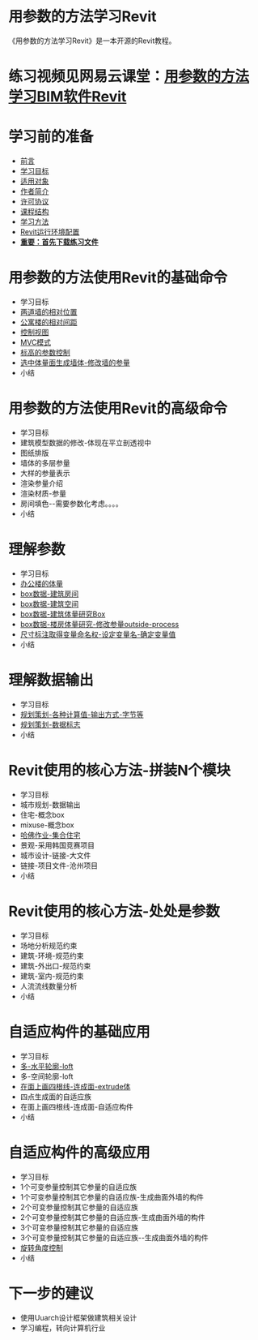 # 用参数的方法学习Revit #

《用参数的方法学习Revit》是一本开源的Revit教程。

# 练习视频见网易云课堂：[用参数的方法学习BIM软件Revit](http://study.163.com/course/courseMain.htm?courseId=1443006) #

# 学习前的准备 #
- [前言](https://github.com/quanbinn/Learn-Revit-the-Parametric-Way/blob/master/chapters/%E7%AB%A01-%E5%AD%A6%E4%B9%A0%E5%89%8D%E7%9A%84%E5%87%86%E5%A4%87/0-%E5%89%8D%E8%A8%80.md)
- [学习目标](https://github.com/quanbinn/Learn-Revit-the-Parametric-Way/blob/master/chapters/%E7%AB%A01-%E5%AD%A6%E4%B9%A0%E5%89%8D%E7%9A%84%E5%87%86%E5%A4%87/1.%E5%AD%A6%E4%B9%A0%E7%9B%AE%E6%A0%87.md)
- [适用对象](https://github.com/quanbinn/Learn-Revit-the-Parametric-Way/blob/master/chapters/%E7%AB%A01-%E5%AD%A6%E4%B9%A0%E5%89%8D%E7%9A%84%E5%87%86%E5%A4%87/2-%E9%80%82%E7%94%A8%E5%AF%B9%E8%B1%A1.md)
- [作者简介](https://github.com/quanbinn/Learn-Revit-the-Parametric-Way/blob/master/chapters/%E7%AB%A01-%E5%AD%A6%E4%B9%A0%E5%89%8D%E7%9A%84%E5%87%86%E5%A4%87/3-%E4%BD%9C%E8%80%85%E7%AE%80%E4%BB%8B.md)
- [许可协议](https://github.com/quanbinn/Learn-Revit-the-Parametric-Way/blob/master/chapters/%E7%AB%A01-%E5%AD%A6%E4%B9%A0%E5%89%8D%E7%9A%84%E5%87%86%E5%A4%87/4-%E8%AE%B8%E5%8F%AF%E5%8D%8F%E8%AE%AE.md)
- [课程结构](https://github.com/quanbinn/Learn-Revit-the-Parametric-Way/blob/master/chapters/%E7%AB%A01-%E5%AD%A6%E4%B9%A0%E5%89%8D%E7%9A%84%E5%87%86%E5%A4%87/5-%E8%AF%BE%E7%A8%8B%E7%BB%93%E6%9E%84.md)
- [学习方法](https://github.com/quanbinn/Learn-Revit-the-Parametric-Way/blob/master/chapters/%E7%AB%A01-%E5%AD%A6%E4%B9%A0%E5%89%8D%E7%9A%84%E5%87%86%E5%A4%87/6-%E5%AD%A6%E4%B9%A0%E6%96%B9%E6%B3%95.md)
- [Revit运行环境配置](https://github.com/quanbinn/Learn-Revit-the-Parametric-Way/blob/master/chapters/%E7%AB%A01-%E5%AD%A6%E4%B9%A0%E5%89%8D%E7%9A%84%E5%87%86%E5%A4%87/7-Revit%E8%BF%90%E8%A1%8C%E7%8E%AF%E5%A2%83%E9%85%8D%E7%BD%AE.md)
- **[重要：首先下载练习文件](https://github.com/quanbinn/Learn-Revit-the-Parametric-Way/blob/master/chapters/%E7%AB%A01-%E5%AD%A6%E4%B9%A0%E5%89%8D%E7%9A%84%E5%87%86%E5%A4%87/8.%E9%87%8D%E8%A6%81%EF%BC%9A%E9%A6%96%E5%85%88%E4%B8%8B%E8%BD%BD%E7%BB%83%E4%B9%A0%E6%96%87%E4%BB%B6.md)**

# 用参数的方法使用Revit的基础命令 #
- 学习目标
- [两道墙的相对位置](https://github.com/quanbinn/Learn-Revit-the-Parametric-Way/blob/master/chapters/%E7%AB%A02-%E7%94%A8%E5%8F%82%E6%95%B0%E7%9A%84%E6%96%B9%E6%B3%95%E4%BD%BF%E7%94%A8Revit%E7%9A%84%E5%9F%BA%E7%A1%80%E5%91%BD%E4%BB%A4/%E7%BB%83%E4%B9%A01-%E4%B8%A4%E9%81%93%E5%A2%99%E7%9A%84%E7%9B%B8%E5%AF%B9%E4%BD%8D%E7%BD%AE.md)
- [公寓楼的相对间距](https://github.com/quanbinn/Learn-Revit-the-Parametric-Way/blob/master/chapters/%E7%AB%A02-%E7%94%A8%E5%8F%82%E6%95%B0%E7%9A%84%E6%96%B9%E6%B3%95%E4%BD%BF%E7%94%A8Revit%E7%9A%84%E5%9F%BA%E7%A1%80%E5%91%BD%E4%BB%A4/%E7%BB%83%E4%B9%A02-%E5%85%AC%E5%AF%93%E6%A5%BC%E7%9A%84%E7%9B%B8%E5%AF%B9%E9%97%B4%E8%B7%9D.md)
- [控制视图](https://github.com/quanbinn/Learn-Revit-the-Parametric-Way/blob/master/chapters/%E7%AB%A02-%E7%94%A8%E5%8F%82%E6%95%B0%E7%9A%84%E6%96%B9%E6%B3%95%E4%BD%BF%E7%94%A8Revit%E7%9A%84%E5%9F%BA%E7%A1%80%E5%91%BD%E4%BB%A4/%E7%BB%83%E4%B9%A03-%E6%8E%A7%E5%88%B6%E8%A7%86%E5%9B%BE.md)
- [MVC模式](https://github.com/quanbinn/Learn-Revit-the-Parametric-Way/blob/master/chapters/%E7%AB%A02-%E7%94%A8%E5%8F%82%E6%95%B0%E7%9A%84%E6%96%B9%E6%B3%95%E4%BD%BF%E7%94%A8Revit%E7%9A%84%E5%9F%BA%E7%A1%80%E5%91%BD%E4%BB%A4/%E7%BB%83%E4%B9%A04-MVC%E6%A8%A1%E5%BC%8F.md)
- [标高的参数控制](https://github.com/quanbinn/Learn-Revit-the-Parametric-Way/blob/master/chapters/%E7%AB%A02-%E7%94%A8%E5%8F%82%E6%95%B0%E7%9A%84%E6%96%B9%E6%B3%95%E4%BD%BF%E7%94%A8Revit%E7%9A%84%E5%9F%BA%E7%A1%80%E5%91%BD%E4%BB%A4/%E7%BB%83%E4%B9%A05-%E6%A0%87%E9%AB%98%E7%9A%84%E5%8F%82%E6%95%B0%E6%8E%A7%E5%88%B6.md)
- [选中体量面生成墙体-修改墙的参量](https://github.com/quanbinn/Learn-Revit-the-Parametric-Way/blob/master/chapters/%E7%AB%A02-%E7%94%A8%E5%8F%82%E6%95%B0%E7%9A%84%E6%96%B9%E6%B3%95%E4%BD%BF%E7%94%A8Revit%E7%9A%84%E5%9F%BA%E7%A1%80%E5%91%BD%E4%BB%A4/%E7%BB%83%E4%B9%A06-%E9%80%89%E4%B8%AD%E4%BD%93%E9%87%8F%E9%9D%A2%E7%94%9F%E6%88%90%E5%A2%99%E4%BD%93-%E4%BF%AE%E6%94%B9%E5%A2%99%E7%9A%84%E5%8F%82%E9%87%8F.md)
- 小结

# 用参数的方法使用Revit的高级命令 #
- 学习目标
- 建筑模型数据的修改-体现在平立剖透视中
- 图纸排版
- 墙体的多层参量
- 大样的参量表示
- 渲染参量介绍
- 渲染材质-参量
- 房间填色--需要参数化考虑。。。。
- 小结

# 理解参数 #
- 学习目标
- [办公楼的体量](https://github.com/quanbinn/Learn-Revit-the-Parametric-Way/blob/master/chapters/%E7%AB%A04-%E7%90%86%E8%A7%A3%E5%8F%82%E6%95%B0/%E7%BB%83%E4%B9%A01-%E5%8A%9E%E5%85%AC%E6%A5%BC%E7%9A%84%E4%BD%93%E9%87%8F.md)
- [box数据-建筑房间](https://github.com/quanbinn/Learn-Revit-the-Parametric-Way/blob/master/chapters/%E7%AB%A04-%E7%90%86%E8%A7%A3%E5%8F%82%E6%95%B0/%E7%BB%83%E4%B9%A02-box%E6%95%B0%E6%8D%AE-%E5%BB%BA%E7%AD%91%E6%88%BF%E9%97%B4.md)
- [box数据-建筑空间](https://github.com/quanbinn/Learn-Revit-the-Parametric-Way/blob/master/chapters/%E7%AB%A04-%E7%90%86%E8%A7%A3%E5%8F%82%E6%95%B0/%E7%BB%83%E4%B9%A03-box%E6%95%B0%E6%8D%AE-%E5%BB%BA%E7%AD%91%E7%A9%BA%E9%97%B4.md)
- [box数据-建筑体量研究Box](https://github.com/quanbinn/Learn-Revit-the-Parametric-Way/blob/master/chapters/%E7%AB%A04-%E7%90%86%E8%A7%A3%E5%8F%82%E6%95%B0/%E7%BB%83%E4%B9%A04-box%E6%95%B0%E6%8D%AE-%E6%A8%A1%E5%9E%8B%E5%9D%97%E5%95%86%E9%93%BA.md)
- [box数据-楼房体量研究-修改参量outside-process](https://github.com/quanbinn/Learn-Revit-the-Parametric-Way/blob/master/chapters/%E7%AB%A04-%E7%90%86%E8%A7%A3%E5%8F%82%E6%95%B0/%E7%BB%83%E4%B9%A05-box%E6%95%B0%E6%8D%AE-%E6%A5%BC%E6%88%BF%E4%BD%93%E9%87%8F%E7%A0%94%E7%A9%B6-%E4%BF%AE%E6%94%B9%E5%8F%82%E9%87%8F.md)
- [尺寸标注取得变量命名权-设定变量名-确定变量值](https://github.com/quanbinn/Learn-Revit-the-Parametric-Way/blob/master/chapters/%E7%AB%A04-%E7%90%86%E8%A7%A3%E5%8F%82%E6%95%B0/%E7%BB%83%E4%B9%A06-%E5%B0%BA%E5%AF%B8%E6%A0%87%E6%B3%A8%E5%8F%96%E5%BE%97%E5%8F%98%E9%87%8F%E5%91%BD%E5%90%8D%E6%9D%83-%E8%AE%BE%E5%AE%9A%E5%8F%98%E9%87%8F%E5%90%8D-%E7%A1%AE%E5%AE%9A%E5%8F%98%E9%87%8F%E5%80%BC.md)
- 小结

# 理解数据输出 #
- 学习目标
- [规划策划-各种计算值-输出方式-字节等](https://github.com/quanbinn/Learn-Revit-the-Parametric-Way/blob/master/chapters/%E7%AB%A05-%E7%90%86%E8%A7%A3%E6%95%B0%E6%8D%AE%E8%BE%93%E5%87%BA/%E7%BB%83%E4%B9%A01-%E8%A7%84%E5%88%92%E7%AD%96%E5%88%92-%E5%90%84%E7%A7%8D%E8%AE%A1%E7%AE%97%E5%80%BC-%E8%BE%93%E5%87%BA%E6%96%B9%E5%BC%8F-%E5%AD%97%E8%8A%82%E7%AD%89.md)
- [规划策划-数据标志](https://github.com/quanbinn/Learn-Revit-the-Parametric-Way/blob/master/chapters/%E7%AB%A05-%E7%90%86%E8%A7%A3%E6%95%B0%E6%8D%AE%E8%BE%93%E5%87%BA/%E7%BB%83%E4%B9%A02-%E8%A7%84%E5%88%92%E7%AD%96%E5%88%92-%E6%95%B0%E6%8D%AE%E6%A0%87%E5%BF%97.md)
- 小结

# Revit使用的核心方法-拼装N个模块 #
- 学习目标
- 城市规划-数据输出
- 住宅-概念box
- mixuse-概念box
- [哈佛作业-集合住宅](https://github.com/quanbinn/Learn-Revit-the-Parametric-Way/blob/master/chapters/%E7%AB%A06-Revit%E4%BD%BF%E7%94%A8%E7%9A%84%E6%A0%B8%E5%BF%83%E6%96%B9%E6%B3%95-%E6%8B%BC%E8%A3%85N%E4%B8%AA%E6%A8%A1%E5%9D%97/%E7%BB%83%E4%B9%A04-%E5%93%88%E4%BD%9B%E4%BD%9C%E4%B8%9A-%E9%9B%86%E5%90%88%E4%BD%8F%E5%AE%85.md)
- 景观-采用韩国竞赛项目
- 城市设计-链接-大文件
- 链接-项目文件-沧州项目
- 小结

# Revit使用的核心方法-处处是参数 #
- 学习目标
- 场地分析规范约束
- 建筑-环境-规范约束
- 建筑-外出口-规范约束
- 建筑-室内-规范约束
- 人流流线数量分析
- 小结

# 自适应构件的基础应用 #
- 学习目标
- [多-水平轮廓-loft](https://github.com/quanbinn/Learn-Revit-the-Parametric-Way/blob/master/chapters/%E7%AB%A08-%E8%87%AA%E9%80%82%E5%BA%94%E6%9E%84%E4%BB%B6%E7%9A%84%E5%9F%BA%E7%A1%80%E5%BA%94%E7%94%A8/%E7%BB%83%E4%B9%A01-%E5%A4%9A-%E6%B0%B4%E5%B9%B3%E8%BD%AE%E5%BB%93-loft.md)
- 多-空间轮廓-loft
- [在面上画四根线-连成面-extrude体](https://github.com/quanbinn/Learn-Revit-the-Parametric-Way/blob/master/chapters/%E7%AB%A08-%E8%87%AA%E9%80%82%E5%BA%94%E6%9E%84%E4%BB%B6%E7%9A%84%E5%9F%BA%E7%A1%80%E5%BA%94%E7%94%A8/%E7%BB%83%E4%B9%A03-%E5%9C%A8%E9%9D%A2%E4%B8%8A%E7%94%BB%E5%9B%9B%E6%A0%B9%E7%BA%BF-%E8%BF%9E%E6%88%90%E9%9D%A2-extrude%E4%BD%93.md)
- 四点生成面的自适应族
- 在面上画四根线-连成面-自适应构件
- 小结

# 自适应构件的高级应用 #
- 学习目标
- 1个可变参量控制其它参量的自适应族
- 1个可变参量控制其它参量的自适应族-生成曲面外墙的构件
- 2个可变参量控制其它参量的自适应族
- 2个可变参量控制其它参量的自适应族-生成曲面外墙的构件
- 3个可变参量控制其它参量的自适应族
- 3个可变参量控制其它参量的自适应族--生成曲面外墙的构件
- [旋转角度控制](https://github.com/quanbinn/Learn-Revit-the-Parametric-Way/blob/master/chapters/%E7%AB%A09-%E8%87%AA%E9%80%82%E5%BA%94%E6%9E%84%E4%BB%B6%E7%9A%84%E9%AB%98%E7%BA%A7%E5%BA%94%E7%94%A8/%E7%BB%83%E4%B9%A03-%E6%97%8B%E8%BD%AC%E8%A7%92%E5%BA%A6%E6%8E%A7%E5%88%B6.md)
- 小结

# 下一步的建议 #
- 使用Uuarch设计框架做建筑相关设计
- 学习编程，转向计算机行业






